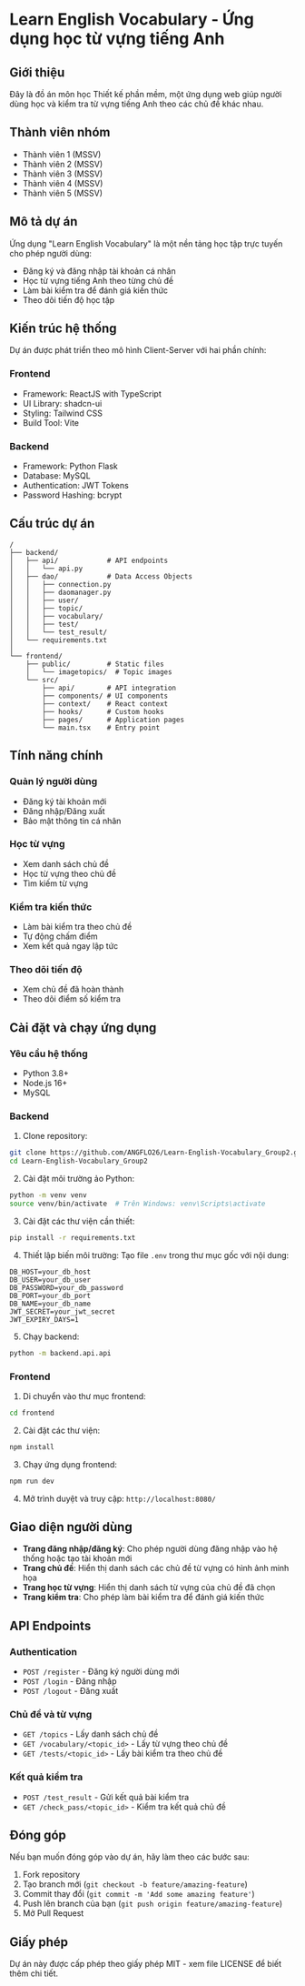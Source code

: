 # Learn English Vocabulary - Ứng dụng học từ vựng tiếng Anh

## Giới thiệu 

Đây là đồ án môn học Thiết kế phần mềm, một ứng dụng web giúp người dùng học và kiểm tra từ vựng tiếng Anh theo các chủ đề khác nhau.

## Thành viên nhóm

- Thành viên 1 (MSSV)
- Thành viên 2 (MSSV)
- Thành viên 3 (MSSV)
- Thành viên 4 (MSSV)
- Thành viên 5 (MSSV)

## Mô tả dự án

Ứng dụng "Learn English Vocabulary" là một nền tảng học tập trực tuyến cho phép người dùng:
- Đăng ký và đăng nhập tài khoản cá nhân
- Học từ vựng tiếng Anh theo từng chủ đề
- Làm bài kiểm tra để đánh giá kiến thức
- Theo dõi tiến độ học tập

## Kiến trúc hệ thống

Dự án được phát triển theo mô hình Client-Server với hai phần chính:

### Frontend
- Framework: ReactJS with TypeScript
- UI Library: shadcn-ui
- Styling: Tailwind CSS
- Build Tool: Vite

### Backend
- Framework: Python Flask
- Database: MySQL
- Authentication: JWT Tokens
- Password Hashing: bcrypt

## Cấu trúc dự án

```
/
├── backend/
│   ├── api/            # API endpoints
│   │   └── api.py      
│   ├── dao/            # Data Access Objects
│   │   ├── connection.py    
│   │   ├── daomanager.py    
│   │   ├── user/            
│   │   ├── topic/           
│   │   ├── vocabulary/      
│   │   ├── test/            
│   │   └── test_result/     
│   └── requirements.txt     
│
└── frontend/
    ├── public/         # Static files
    │   └── imagetopics/  # Topic images
    └── src/
        ├── api/        # API integration
        ├── components/ # UI components
        ├── context/    # React context
        ├── hooks/      # Custom hooks
        ├── pages/      # Application pages
        └── main.tsx    # Entry point
```

## Tính năng chính

### Quản lý người dùng
- Đăng ký tài khoản mới
- Đăng nhập/Đăng xuất
- Bảo mật thông tin cá nhân

### Học từ vựng
- Xem danh sách chủ đề
- Học từ vựng theo chủ đề
- Tìm kiếm từ vựng

### Kiểm tra kiến thức
- Làm bài kiểm tra theo chủ đề
- Tự động chấm điểm
- Xem kết quả ngay lập tức

### Theo dõi tiến độ
- Xem chủ đề đã hoàn thành
- Theo dõi điểm số kiểm tra

## Cài đặt và chạy ứng dụng

### Yêu cầu hệ thống
- Python 3.8+
- Node.js 16+
- MySQL

### Backend

1. Clone repository:
```bash
git clone https://github.com/ANGFLO26/Learn-English-Vocabulary_Group2.git
cd Learn-English-Vocabulary_Group2
```

2. Cài đặt môi trường ảo Python:
```bash
python -m venv venv
source venv/bin/activate  # Trên Windows: venv\Scripts\activate
```

3. Cài đặt các thư viện cần thiết:
```bash
pip install -r requirements.txt
```

4. Thiết lập biến môi trường:
Tạo file `.env` trong thư mục gốc với nội dung:
```
DB_HOST=your_db_host
DB_USER=your_db_user
DB_PASSWORD=your_db_password
DB_PORT=your_db_port
DB_NAME=your_db_name
JWT_SECRET=your_jwt_secret
JWT_EXPIRY_DAYS=1
```

5. Chạy backend:
```bash
python -m backend.api.api
```

### Frontend

1. Di chuyển vào thư mục frontend:
```bash
cd frontend
```

2. Cài đặt các thư viện:
```bash
npm install
```

3. Chạy ứng dụng frontend:
```bash
npm run dev
```

4. Mở trình duyệt và truy cập: `http://localhost:8080/`

## Giao diện người dùng

- **Trang đăng nhập/đăng ký**: Cho phép người dùng đăng nhập vào hệ thống hoặc tạo tài khoản mới
- **Trang chủ đề**: Hiển thị danh sách các chủ đề từ vựng có hình ảnh minh họa
- **Trang học từ vựng**: Hiển thị danh sách từ vựng của chủ đề đã chọn
- **Trang kiểm tra**: Cho phép làm bài kiểm tra để đánh giá kiến thức

## API Endpoints

### Authentication
- `POST /register` - Đăng ký người dùng mới
- `POST /login` - Đăng nhập
- `POST /logout` - Đăng xuất

### Chủ đề và từ vựng
- `GET /topics` - Lấy danh sách chủ đề
- `GET /vocabulary/<topic_id>` - Lấy từ vựng theo chủ đề
- `GET /tests/<topic_id>` - Lấy bài kiểm tra theo chủ đề

### Kết quả kiểm tra
- `POST /test_result` - Gửi kết quả bài kiểm tra
- `GET /check_pass/<topic_id>` - Kiểm tra kết quả chủ đề

## Đóng góp

Nếu bạn muốn đóng góp vào dự án, hãy làm theo các bước sau:
1. Fork repository
2. Tạo branch mới (`git checkout -b feature/amazing-feature`)
3. Commit thay đổi (`git commit -m 'Add some amazing feature'`)
4. Push lên branch của bạn (`git push origin feature/amazing-feature`)
5. Mở Pull Request

## Giấy phép

Dự án này được cấp phép theo giấy phép MIT - xem file LICENSE để biết thêm chi tiết.